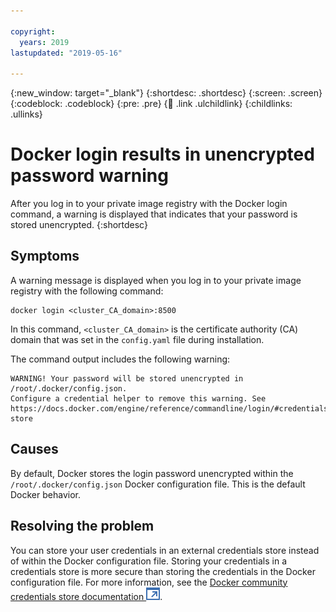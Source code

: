 ```yaml
---

copyright:
  years: 2019
lastupdated: "2019-05-16"

---
```


{:new_window: target="_blank"}
{:shortdesc: .shortdesc}
{:screen: .screen}
{:codeblock: .codeblock}
{:pre: .pre}
{:child: .link .ulchildlink}
{:childlinks: .ullinks}

# Docker login results in unencrypted password warning

After you log in to your private image registry with the Docker login command, a warning is displayed that indicates that your password is stored unencrypted. 
{:shortdesc}

## Symptoms

A warning message is displayed when you log in to your private image registry with the following command:

```
docker login <cluster_CA_domain>:8500
```
In this command, `<cluster_CA_domain>` is the certificate authority (CA) domain that was set in the `config.yaml` file during installation.

The command output includes the following warning:

```
WARNING! Your password will be stored unencrypted in /root/.docker/config.json.
Configure a credential helper to remove this warning. See
https://docs.docker.com/engine/reference/commandline/login/#credentials-store
```

## Causes

By default, Docker stores the login password unencrypted within the `/root/.docker/config.json` Docker configuration file. This is the default Docker behavior.

## Resolving the problem

You can store your user credentials in an external credentials store instead of within the Docker configuration file. Storing your credentials in a credentials store is more secure than storing the credentials in the Docker configuration file. For more information, see the [Docker community credentials store documentation ![Opens in a new tab](../../images/icons/launch-glyph.svg "Opens in a new tab")](https://docs.docker.com/engine/reference/commandline/login/#credentials-store).

